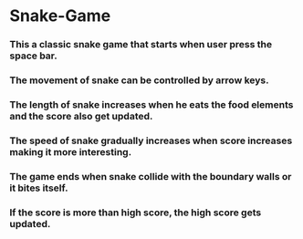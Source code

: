 # Snake-Game
### This a classic snake game that starts when user press the space bar.
### The movement of snake can be controlled by arrow keys.
### The length of snake increases when he eats the food elements and the score also get updated.
### The speed of snake gradually increases when score increases making it more interesting.
### The game ends when snake collide with the boundary walls or it bites itself.
### If the score is more than high score, the high score gets updated.

